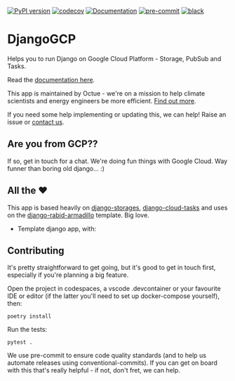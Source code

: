 [![PyPI version](https://badge.fury.io/py/django_gcp.svg)](https://badge.fury.io/py/django_gcp)
[![codecov](https://codecov.io/gh/octue/django_gcp/branch/master/graph/badge.svg)](https://codecov.io/gh/octue/django_gcp)
[![Documentation](https://readthedocs.org/projects/django_gcp/badge/?version=latest)](https://django_gcp.readthedocs.io/en/latest/?badge=latest)
[![pre-commit](https://img.shields.io/badge/pre--commit-enabled-brightgreen?logo=pre-commit&logoColor=white)](https://github.com/pre-commit/pre-commit)
[![black](https://img.shields.io/badge/code%20style-black-000000.svg)](https://github.com/ambv/black)

# DjangoGCP

Helps you to run Django on Google Cloud Platform - Storage, PubSub and Tasks.

Read the [documentation here](https://django_gcp.readthedocs.io/en/latest).

This app is maintained by Octue - we're on a mission to help climate scientists and energy engineers be more efficient. [Find out more](https://www.octue.com).

If you need some help implementing or updating this, we can help! Raise an issue or [contact us](https://www.octue.com/contact).

## Are you from GCP??

If so, get in touch for a chat. We're doing fun things with Google Cloud. Way funner than boring old django... :)

## All the :heart:

This app is based heavily on [django-storages](), [django-cloud-tasks]() and uses on the [django-rabid-armadillo]() template. Big love.

- Template django app, with:

## Contributing

It's pretty straightforward to get going, but it's good to get in touch first, especially if you're planning a big feature.

Open the project in codespaces, a vscode .devcontainer or your favourite IDE or editor (if the latter you'll need to set up docker-compose yourself), then:

```
poetry install
```

Run the tests:

```
pytest .
```

We use pre-commit to ensure code quality standards (and to help us automate releases using conventional-commits). If you can get on board with this that's really helpful - if not, don't fret, we can help.

